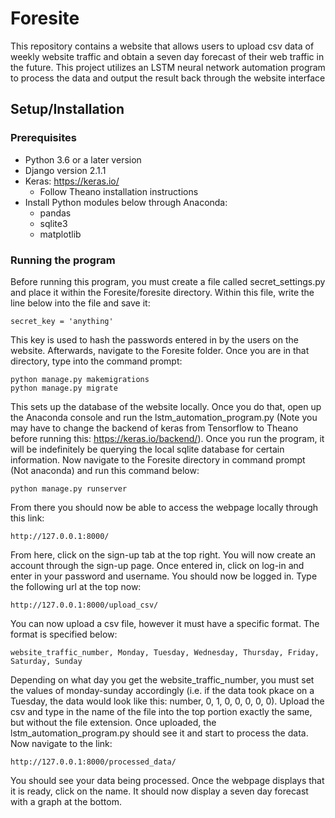 # Foresite

This repository contains a website that allows users to upload csv data of weekly website traffic and obtain a seven day forecast of their web traffic in the future.  This project utilizes an LSTM neural network automation program to process the data and output the result back through the website interface

## Setup/Installation

### Prerequisites

* Python 3.6 or a later version
* Django version 2.1.1
* Keras: https://keras.io/
    * Follow Theano installation instructions
* Install Python modules below through Anaconda:
    * pandas
    * sqlite3
    * matplotlib

### Running the program

Before running this program, you must create a file called secret_settings.py and place it within the Foresite/foresite directory.  Within this file, write the line below into the file and save it:

    secret_key = 'anything'

This key is used to hash the passwords entered in by the users on the website.  Afterwards, navigate to the Foresite folder.  Once you are in that directory, type into the command prompt:

    python manage.py makemigrations
    python manage.py migrate

This sets up the database of the website locally.  Once you do that, open up the Anaconda console and run the lstm_automation_program.py (Note you may have to change the backend of keras from Tensorflow to Theano before running this: https://keras.io/backend/).  Once you run the program, it will be indefinitely be querying the local sqlite database for certain information.  Now navigate to the Foresite directory in command prompt (Not anaconda) and run this command below:

    python manage.py runserver

From there you should now be able to access the webpage locally through this link:

    http://127.0.0.1:8000/

From here, click on the sign-up tab at the top right.  You will now create an account through the sign-up page.  Once entered in, click on log-in and enter in your password and username.  You should now be logged in.  Type the following url at the top now:

    http://127.0.0.1:8000/upload_csv/

You can now upload a csv file, however it must have a specific format.  The format is specified below:

    website_traffic_number, Monday, Tuesday, Wednesday, Thursday, Friday, Saturday, Sunday

Depending on what day you get the website_traffic_number, you must set the values of monday-sunday accordingly (i.e.  if the data took pkace on a Tuesday, the data would look like this: number, 0, 1, 0, 0, 0, 0, 0).  Upload the csv and type in the name of the file into the top portion exactly the same, but without the file extension.  Once uploaded, the lstm_automation_program.py should see it and start to process the data.  Now navigate to the link:

    http://127.0.0.1:8000/processed_data/

You should see your data being processed.  Once the webpage displays that it is ready, click on the name.  It should now display a seven day forecast with a graph at the bottom.
